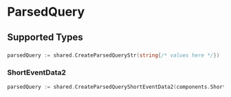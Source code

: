# ParsedQuery


## Supported Types

### 

```go
parsedQuery := shared.CreateParsedQueryStr(string{/* values here */})
```

### ShortEventData2

```go
parsedQuery := shared.CreateParsedQueryShortEventData2(components.ShortEventData2{/* values here */})
```

